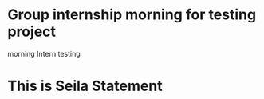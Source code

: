 Group internship morning for testing project
===================

morning Intern testing

# This is Seila Statement
